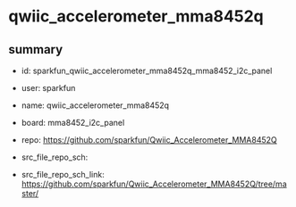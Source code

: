 # qwiic_accelerometer_mma8452q
 
## summary 
* id: sparkfun_qwiic_accelerometer_mma8452q_mma8452_i2c_panel
* user: sparkfun
* name: qwiic_accelerometer_mma8452q
* board: mma8452_i2c_panel
* repo: https://github.com/sparkfun/Qwiic_Accelerometer_MMA8452Q



* src_file_repo_sch: 
* src_file_repo_sch_link: https://github.com/sparkfun/Qwiic_Accelerometer_MMA8452Q/tree/master/






